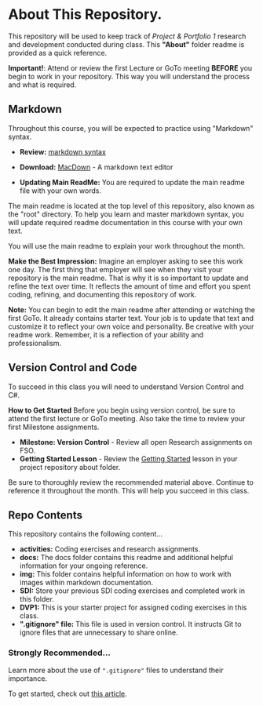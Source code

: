 # About This Repository.

This repository will be used to keep track of _Project & Portfolio 1_ research and development conducted during class. This **"About"** folder readme is provided as a quick reference.   


**Important!**: Attend or review the first Lecture or GoTo meeting **BEFORE** you begin to work in your repository. This way you will understand the process and what is required.




## Markdown

Throughout this course, you will be expected to practice using "Markdown" syntax. 

- **Review:** [markdown syntax](https://guides.github.com/features/mastering-markdown/) 

- **Download:** [MacDown](https://macdown.uranusjr.com/) - A markdown text editor
- **Updating Main ReadMe:** You are required to update the main readme file with your own words.

The main readme is located at the top level of this repository, also known as the "root" directory. To help you learn and master markdown syntax, you will update required readme documentation in this course with your own text. 

You will use the main readme to explain your work throughout the month. 

**Make the Best Impression:** Imagine an employer asking to see this work one day. The first thing that employer will see when they visit your repository is the main readme. That is why it is so important to update and refine the text over time. It reflects the amount of time and effort you spent coding, refining, and documenting this repository of work. 

**Note:** You can begin to edit the main readme after attending or watching the first GoTo. It already contains starter text. Your job is to update that text and customize it to reflect your own voice and personality. Be creative with your readme work. Remember, it is a reflection of your ability and professionalism. 


## Version Control and Code

To succeed in this class you will need to understand Version Control and C#. 

**How to Get Started**
Before you begin using version control, be sure to attend the first lecture or GoTo meeting. Also take the time to review your first Milestone assignments.  

- **Milestone: Version Control** - Review all open Research assignments on FSO.
- **Getting Started Lesson** - Review the [Getting Started](../02_getting_started/README.md) lesson in your project repository about folder. 

Be sure to thoroughly review the recommended material above. Continue to reference it throughout the month. This will help you succeed in this class. 


## Repo Contents
This repository contains the following content...

- **activities:** Coding exercises and research assignments.
- **docs:** The docs folder contains this readme and additional helpful information for your ongoing reference.
- **img:** This folder contains helpful information on how to work with images within markdown documentation. 
- **SDI:** Store your previous SDI coding exercises and completed work in this folder. 
- **DVP1:** This is your starter project for assigned coding exercises in this class.  
- **".gitignore" file:** This file is used in version control. It instructs Git to ignore files that are unnecessary to share online. 


### Strongly Recommended...

Learn more about the use of `".gitignore"` files to understand their importance. 

To get started, check out [this article](https://help.github.com/articles/ignoring-files/). 











